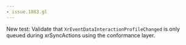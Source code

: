 ```yaml
---
- issue.1883.gl
---
```

New test: Validate that `XrEventDataInteractionProfileChanged` is only queued during xrSyncActions using the conformance layer.
